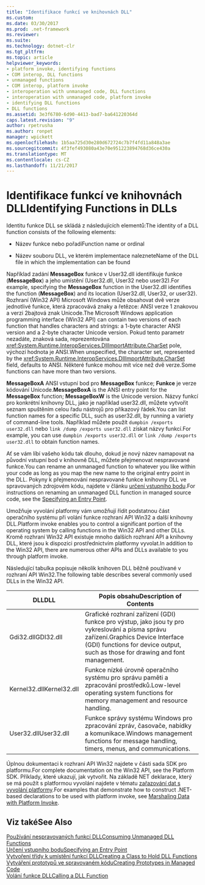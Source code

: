 ```yaml
---
title: "Identifikace funkcí ve knihovnách DLL"
ms.custom: 
ms.date: 03/30/2017
ms.prod: .net-framework
ms.reviewer: 
ms.suite: 
ms.technology: dotnet-clr
ms.tgt_pltfrm: 
ms.topic: article
helpviewer_keywords:
- platform invoke, identifying functions
- COM interop, DLL functions
- unmanaged functions
- COM interop, platform invoke
- interoperation with unmanaged code, DLL functions
- interoperation with unmanaged code, platform invoke
- identifying DLL functions
- DLL functions
ms.assetid: 3e3f6780-6d90-4413-bad7-ba641220364d
caps.latest.revision: "9"
author: rpetrusha
ms.author: ronpet
manager: wpickett
ms.openlocfilehash: 1b5aa725d30e280d672724c7b7f4fd11a848a3ae
ms.sourcegitcommit: 4f3fef493080a43e70e951223894768d36ce430a
ms.translationtype: MT
ms.contentlocale: cs-CZ
ms.lasthandoff: 11/21/2017
---
```

# <a name="identifying-functions-in-dlls"></a><span data-ttu-id="cbfa7-102">Identifikace funkcí ve knihovnách DLL</span><span class="sxs-lookup"><span data-stu-id="cbfa7-102">Identifying Functions in DLLs</span></span>
<span data-ttu-id="cbfa7-103">Identitu funkce DLL se skládá z následujících elementů:</span><span class="sxs-lookup"><span data-stu-id="cbfa7-103">The identity of a DLL function consists of the following elements:</span></span>  
  
-   <span data-ttu-id="cbfa7-104">Název funkce nebo pořadí</span><span class="sxs-lookup"><span data-stu-id="cbfa7-104">Function name or ordinal</span></span>  
  
-   <span data-ttu-id="cbfa7-105">Název souboru DLL, ve kterém implementace naleznete</span><span class="sxs-lookup"><span data-stu-id="cbfa7-105">Name of the DLL file in which the implementation can be found</span></span>  
  
 <span data-ttu-id="cbfa7-106">Například zadání **MessageBox** funkce v User32.dll identifikuje funkce (**MessageBox**) a jeho umístění (User32.dll, User32 nebo user32).</span><span class="sxs-lookup"><span data-stu-id="cbfa7-106">For example, specifying the **MessageBox** function in the User32.dll identifies the function (**MessageBox**) and its location (User32.dll, User32, or user32).</span></span> <span data-ttu-id="cbfa7-107">Rozhraní (Win32 API) Microsoft Windows může obsahovat dvě verze jednotlivé funkce, která zpracovává znaky a řetězce: ANSI verze 1 znakovou a verzi 2bajtová znak Unicode.</span><span class="sxs-lookup"><span data-stu-id="cbfa7-107">The Microsoft Windows application programming interface (Win32 API) can contain two versions of each function that handles characters and strings: a 1-byte character ANSI version and a 2-byte character Unicode version.</span></span> <span data-ttu-id="cbfa7-108">Pokud tento parametr nezadáte, znaková sada, reprezentována <xref:System.Runtime.InteropServices.DllImportAttribute.CharSet> pole, výchozí hodnota je ANSI.</span><span class="sxs-lookup"><span data-stu-id="cbfa7-108">When unspecified, the character set, represented by the <xref:System.Runtime.InteropServices.DllImportAttribute.CharSet> field, defaults to ANSI.</span></span> <span data-ttu-id="cbfa7-109">Některé funkce mohou mít více než dvě verze.</span><span class="sxs-lookup"><span data-stu-id="cbfa7-109">Some functions can have more than two versions.</span></span>  
  
 <span data-ttu-id="cbfa7-110">**MessageBoxA** ANSI vstupní bod pro **MessageBox** funkce; **Funkce** je verze kódování Unicode.</span><span class="sxs-lookup"><span data-stu-id="cbfa7-110">**MessageBoxA** is the ANSI entry point for the **MessageBox** function; **MessageBoxW** is the Unicode version.</span></span> <span data-ttu-id="cbfa7-111">Názvy funkcí pro konkrétní knihovny DLL, jako je například user32.dll, můžete vytvořit seznam spuštěním celou řadu nástrojů pro příkazový řádek.</span><span class="sxs-lookup"><span data-stu-id="cbfa7-111">You can list function names for a specific DLL, such as user32.dll, by running a variety of command-line tools.</span></span> <span data-ttu-id="cbfa7-112">Například můžete použít `dumpbin /exports user32.dll` nebo `link /dump /exports user32.dll` získat názvy funkcí.</span><span class="sxs-lookup"><span data-stu-id="cbfa7-112">For example, you can use `dumpbin /exports user32.dll` or `link /dump /exports user32.dll` to obtain function names.</span></span>  
  
 <span data-ttu-id="cbfa7-113">Ať se vám líbí vašeho kódu tak dlouho, dokud je nový název namapovat na původní vstupní bod v knihovně DLL, můžete přejmenovat nespravované funkce.</span><span class="sxs-lookup"><span data-stu-id="cbfa7-113">You can rename an unmanaged function to whatever you like within your code as long as you map the new name to the original entry point in the DLL.</span></span> <span data-ttu-id="cbfa7-114">Pokyny k přejmenování nespravované funkce knihovny DLL ve spravovaných zdrojovém kódu, najdete v článku [určení vstupního bodu](../../../docs/framework/interop/specifying-an-entry-point.md).</span><span class="sxs-lookup"><span data-stu-id="cbfa7-114">For instructions on renaming an unmanaged DLL function in managed source code, see the [Specifying an Entry Point](../../../docs/framework/interop/specifying-an-entry-point.md).</span></span>  
  
 <span data-ttu-id="cbfa7-115">Umožňuje vyvolání platformy vám umožňují řídit podstatnou část operačního systému při volání funkce rozhraní API Win32 a další knihovny DLL.</span><span class="sxs-lookup"><span data-stu-id="cbfa7-115">Platform invoke enables you to control a significant portion of the operating system by calling functions in the Win32 API and other DLLs.</span></span> <span data-ttu-id="cbfa7-116">Kromě rozhraní Win32 API existuje mnoho dalších rozhraní API a knihovny DLL, které jsou k dispozici prostřednictvím platformy vyvolat.</span><span class="sxs-lookup"><span data-stu-id="cbfa7-116">In addition to the Win32 API, there are numerous other APIs and DLLs available to you through platform invoke.</span></span>  
  
 <span data-ttu-id="cbfa7-117">Následující tabulka popisuje několik knihoven DLL běžně používané v rozhraní API Win32.</span><span class="sxs-lookup"><span data-stu-id="cbfa7-117">The following table describes several commonly used DLLs in the Win32 API.</span></span>  
  
|<span data-ttu-id="cbfa7-118">DLL</span><span class="sxs-lookup"><span data-stu-id="cbfa7-118">DLL</span></span>|<span data-ttu-id="cbfa7-119">Popis obsahu</span><span class="sxs-lookup"><span data-stu-id="cbfa7-119">Description of Contents</span></span>|  
|---------|-----------------------------|  
|<span data-ttu-id="cbfa7-120">Gdi32.dll</span><span class="sxs-lookup"><span data-stu-id="cbfa7-120">GDI32.dll</span></span>|<span data-ttu-id="cbfa7-121">Grafické rozhraní zařízení (GDI) funkce pro výstup, jako jsou ty pro vykreslování a písma správu zařízení.</span><span class="sxs-lookup"><span data-stu-id="cbfa7-121">Graphics Device Interface (GDI) functions for device output, such as those for drawing and font management.</span></span>|  
|<span data-ttu-id="cbfa7-122">Kernel32.dll</span><span class="sxs-lookup"><span data-stu-id="cbfa7-122">Kernel32.dll</span></span>|<span data-ttu-id="cbfa7-123">Funkce nízké úrovně operačního systému pro správu paměti a zpracování prostředků.</span><span class="sxs-lookup"><span data-stu-id="cbfa7-123">Low-level operating system functions for memory management and resource handling.</span></span>|  
|<span data-ttu-id="cbfa7-124">User32.dll</span><span class="sxs-lookup"><span data-stu-id="cbfa7-124">User32.dll</span></span>|<span data-ttu-id="cbfa7-125">Funkce správy systému Windows pro zpracování zpráv, časovače, nabídky a komunikace.</span><span class="sxs-lookup"><span data-stu-id="cbfa7-125">Windows management functions for message handling, timers, menus, and communications.</span></span>|  
  
 <span data-ttu-id="cbfa7-126">Úplnou dokumentaci k rozhraní API Win32 najdete v části sada SDK pro platformu.</span><span class="sxs-lookup"><span data-stu-id="cbfa7-126">For complete documentation on the Win32 API, see the Platform SDK.</span></span> <span data-ttu-id="cbfa7-127">Příklady, které ukazují, jak vytvořit. Na základě NET deklarace, který se má použít s platformou vyvolání najdete v tématu [zařazování dat s vyvolání platformy](../../../docs/framework/interop/marshaling-data-with-platform-invoke.md).</span><span class="sxs-lookup"><span data-stu-id="cbfa7-127">For examples that demonstrate how to construct .NET-based declarations to be used with platform invoke, see [Marshaling Data with Platform Invoke](../../../docs/framework/interop/marshaling-data-with-platform-invoke.md).</span></span>  
  
## <a name="see-also"></a><span data-ttu-id="cbfa7-128">Viz také</span><span class="sxs-lookup"><span data-stu-id="cbfa7-128">See Also</span></span>  
 [<span data-ttu-id="cbfa7-129">Používání nespravovaných funkcí DLL</span><span class="sxs-lookup"><span data-stu-id="cbfa7-129">Consuming Unmanaged DLL Functions</span></span>](../../../docs/framework/interop/consuming-unmanaged-dll-functions.md)  
 [<span data-ttu-id="cbfa7-130">Určení vstupního bodu</span><span class="sxs-lookup"><span data-stu-id="cbfa7-130">Specifying an Entry Point</span></span>](../../../docs/framework/interop/specifying-an-entry-point.md)  
 [<span data-ttu-id="cbfa7-131">Vytvoření třídy k umístění funkcí DLL</span><span class="sxs-lookup"><span data-stu-id="cbfa7-131">Creating a Class to Hold DLL Functions</span></span>](../../../docs/framework/interop/creating-a-class-to-hold-dll-functions.md)  
 [<span data-ttu-id="cbfa7-132">Vytváření prototypů ve spravovaném kódu</span><span class="sxs-lookup"><span data-stu-id="cbfa7-132">Creating Prototypes in Managed Code</span></span>](../../../docs/framework/interop/creating-prototypes-in-managed-code.md)  
 [<span data-ttu-id="cbfa7-133">Volání funkce DLL</span><span class="sxs-lookup"><span data-stu-id="cbfa7-133">Calling a DLL Function</span></span>](../../../docs/framework/interop/calling-a-dll-function.md)
